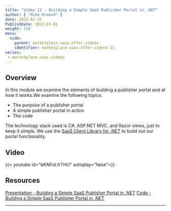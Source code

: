 ```yaml
---
title: "Video 11 - Building a Simple SaaS Publisher Portal in .NET"
author: [ "Mike Ormond" ]
date: 2022-01-25
PublishDate: 2022-01-01
weight: 110
menu:
  side:
    parent: marketplace-saas-offer-videos
    identifier: marketplace-saas-offer-videos-11
series:
 - marketplace-saas-videos    
---
```


## Overview

In this module we examine the elements of building a publisher portal and at how it works.We examine the following topics.

* The purpose of a publisher portal
* A simple publisher portal in action
* The code

The technology stack used is C#, ASP.NET MVC, and Razor views, just to keep it simple. We use the [SaaS Client Library for .NET](../video9) to build out our portal functionality.

## Video

{{< youtube id="bKNFoLfrTHU" autoplay="false">}}

## Resources

[Presentation - Building a Simple SaaS Publisher Portal in .NET](https://github.com/microsoft/Mastering-the-Marketplace/blob/main/saas/pdfs/09-simple-publisher-portal-dotnet.pdf)
[Code - Building a Simple SaaS Publisher Portal in .NET](https://github.com/microsoft/Mastering-the-Marketplace/blob/main/saas/demo-code/saas-simple-publisher-portal)

---